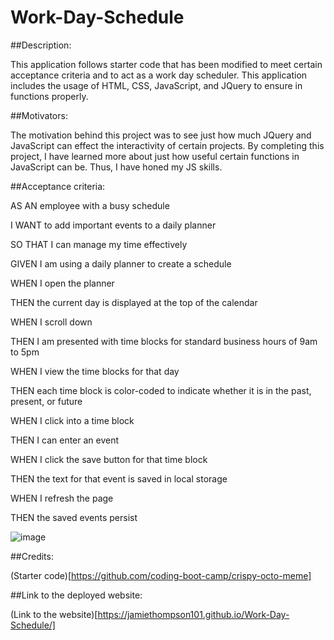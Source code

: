 # Work-Day-Schedule
##Description:

This application follows starter code that has been modified to meet certain acceptance criteria and to act as a work day scheduler. This application includes the usage of HTML, CSS, JavaScript, and JQuery to ensure in functions properly.


##Motivators:

The motivation behind this project was to see just how much JQuery and JavaScript can effect the interactivity of certain projects. By completing this project, I have learned more about just how useful certain functions in JavaScript can be. Thus, I have honed my JS skills.

##Acceptance criteria:

AS AN employee with a busy schedule

I WANT to add important events to a daily planner

SO THAT I can manage my time effectively

GIVEN I am using a daily planner to create a schedule

WHEN I open the planner

THEN the current day is displayed at the top of the calendar

WHEN I scroll down

THEN I am presented with time blocks for standard business hours of 9am to 5pm

WHEN I view the time blocks for that day

THEN each time block is color-coded to indicate whether it is in the past, present, or future

WHEN I click into a time block

THEN I can enter an event

WHEN I click the save button for that time block

THEN the text for that event is saved in local storage

WHEN I refresh the page

THEN the saved events persist

![image](https://github.com/JamieThompson101/Work-Day-Schedule/assets/130515437/454285a2-99ed-420e-83d0-090fcb84e49d)

##Credits:

(Starter code)[https://github.com/coding-boot-camp/crispy-octo-meme]

##Link to the deployed website:

(Link to the website)[https://jamiethompson101.github.io/Work-Day-Schedule/]
